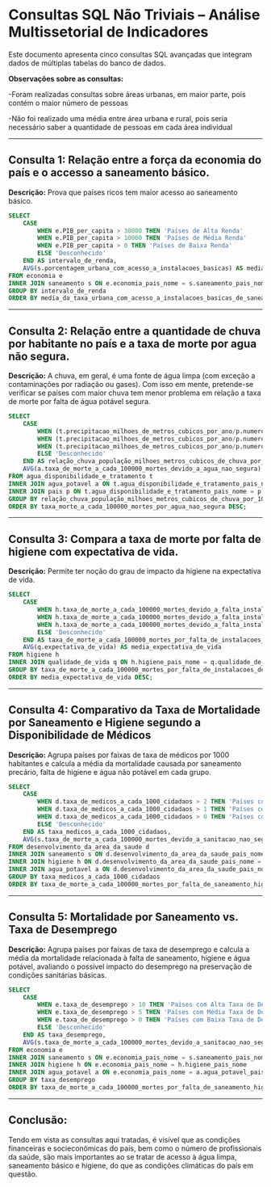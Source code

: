 # Consultas SQL Não Triviais – Análise Multissetorial de Indicadores

Este documento apresenta cinco consultas SQL avançadas que integram dados de múltiplas tabelas do banco de dados.

**Observações sobre as consultas:**

-Foram realizadas consultas sobre áreas urbanas, em maior parte, pois contém o maior número de pessoas

-Não foi realizado uma média entre área urbana e rural, pois seria necessário saber a quantidade de pessoas em cada área individual

---

## Consulta 1: Relação entre a força da economia do país e o accesso a saneamento básico.

**Descrição:** Prova que países ricos tem maior acesso ao saneamento básico.

```sql
SELECT
	CASE
		WHEN e.PIB_per_capita > 30000 THEN 'Países de Alta Renda'
		WHEN e.PIB_per_capita > 10000 THEN 'Países de Média Renda'
		WHEN e.PIB_per_capita > 0 THEN 'Países de Baixa Renda'
		ELSE 'Desconhecido'
	END AS intervalo_de_renda,
	AVG(s.porcentagem_urbana_com_acesso_a_instalacoes_basicas) AS media_da_taxa_urbana_com_acesso_a_instalacoes_basicas_de_saneamento
FROM economia e
INNER JOIN saneamento s ON e.economia_pais_nome = s.saneamento_pais_nome
GROUP BY intervalo_de_renda
ORDER BY media_da_taxa_urbana_com_acesso_a_instalacoes_basicas_de_saneamento DESC;
```
---

## Consulta 2: Relação entre a quantidade de chuva por habitante no país e a taxa de morte por agua não segura.

**Descrição:** A chuva, em geral, é uma fonte de água limpa (com exceção a contaminações por radiação ou gases).
Com isso em mente, pretende-se verificar se países com maior chuva tem menor problema em relação a taxa de morte por falta de água potável segura.

```sql
SELECT
	CASE
		WHEN (t.precipitacao_milhoes_de_metros_cubicos_por_ano/p.numero_de_habitantes_em_milhares) > 10 THEN 'Países com Muita Chuva em Relação ao Número de Habitantes'
		WHEN (t.precipitacao_milhoes_de_metros_cubicos_por_ano/p.numero_de_habitantes_em_milhares) > 5 THEN 'Países com Média Chuva em Relação ao Número de Habitantes'
		WHEN (t.precipitacao_milhoes_de_metros_cubicos_por_ano/p.numero_de_habitantes_em_milhares) > 0 THEN 'Países com Pouca Chuva em Relação ao Número de Habitantes'
		ELSE 'Desconhecido'
	END AS relação_chuva_população_milhoes_metros_cubicos_de_chuva_por_1000_pessoas,
	AVG(a.taxa_de_morte_a_cada_100000_mortes_devido_a_agua_nao_segura) AS taxa_morte_a_cada_100000_mortes_por_agua_nao_segura
FROM agua_disponibilidade_e_tratamento t
INNER JOIN agua_potavel a ON t.agua_disponibilidade_e_tratamento_pais_nome = a.agua_potavel_pais_nome
INNER JOIN pais p ON t.agua_disponibilidade_e_tratamento_pais_nome = p.nome
GROUP BY relação_chuva_população_milhoes_metros_cubicos_de_chuva_por_1000_pessoas
ORDER BY taxa_morte_a_cada_100000_mortes_por_agua_nao_segura DESC;
```
---

## Consulta 3: Compara a taxa de morte por falta de higiene com expectativa de vida.

**Descrição:** Permite ter noção do grau de impacto da higiene na expectativa de vida.

```sql
SELECT
	CASE
		WHEN h.taxa_de_morte_a_cada_100000_mortes_devido_a_falta_instalacoes_de_lavagem_de_maos > 50 THEN 'Países com Alta Taxa de Morte por Falta de Instalações de Higiene Básica'
		WHEN h.taxa_de_morte_a_cada_100000_mortes_devido_a_falta_instalacoes_de_lavagem_de_maos > 20 THEN 'Países com Média Taxa de Morte por Falta de Instalações de Higiene Básica'
		WHEN h.taxa_de_morte_a_cada_100000_mortes_devido_a_falta_instalacoes_de_lavagem_de_maos > 0 THEN 'Países com Baixa Taxa de Morte por Falta de Instalações de Higiene Básica'
		ELSE 'Desconhecido'
	END AS taxa_de_morte_a_cada_100000_mortes_por_falta_de_instalacoes_de_higiene_basica,
	AVG(q.expectativa_de_vida) AS media_expectativa_de_vida
FROM higiene h
INNER JOIN qualidade_de_vida q ON h.higiene_pais_nome = q.qualidade_de_vida_pais_nome
GROUP BY taxa_de_morte_a_cada_100000_mortes_por_falta_de_instalacoes_de_higiene_basica
ORDER BY media_expectativa_de_vida DESC;
```
---

## Consulta 4: Comparativo da Taxa de Mortalidade por Saneamento e Higiene segundo a Disponibilidade de Médicos

**Descrição:** Agrupa países por faixas de taxa de médicos por 1000 habitantes e calcula a média da mortalidade causada por saneamento precário, falta de higiene e água não potável em cada grupo.

```sql
SELECT
	CASE
		WHEN d.taxa_de_medicos_a_cada_1000_cidadaos > 2 THEN 'Países com Alta Taxa de Médicos'
		WHEN d.taxa_de_medicos_a_cada_1000_cidadaos > 1 THEN 'Países com Média Taxa de Médicos'
		WHEN d.taxa_de_medicos_a_cada_1000_cidadaos > 0 THEN 'Países com Baixa Taxa de Médicos'
		ELSE 'Desconhecido'
	END AS taxa_medicos_a_cada_1000_cidadaos,
	AVG(s.taxa_de_morte_a_cada_100000_mortes_devido_a_sanitacao_nao_segura + h.taxa_de_morte_a_cada_100000_mortes_devido_a_falta_instalacoes_de_lavagem_de_maos + a.taxa_de_morte_a_cada_100000_mortes_devido_a_agua_nao_segura) AS taxa_de_morte_a_cada_100000_mortes_por_falta_de_saneamento_higiene_ou_agua_potavel_seguro
FROM desenvolvimento_da_area_da_saude d
INNER JOIN saneamento s ON d.desenvolvimento_da_area_da_saude_pais_nome = s.saneamento_pais_nome
INNER JOIN higiene h ON d.desenvolvimento_da_area_da_saude_pais_nome = h.higiene_pais_nome
INNER JOIN agua_potavel a ON d.desenvolvimento_da_area_da_saude_pais_nome = a.agua_potavel_pais_nome
GROUP BY taxa_medicos_a_cada_1000_cidadaos
ORDER BY taxa_de_morte_a_cada_100000_mortes_por_falta_de_saneamento_higiene_ou_agua_potavel_seguro DESC;
```
---

## Consulta 5: Mortalidade por Saneamento vs. Taxa de Desemprego

**Descrição:** Agrupa países por faixas de taxa de desemprego e calcula a média da mortalidade relacionada à falta de saneamento, higiene e água potável, avaliando o possível impacto do desemprego na preservação de condições sanitárias básicas.

```sql
SELECT
	CASE
		WHEN e.taxa_de_desemprego > 10 THEN 'Países com Alta Taxa de Desemprego'
		WHEN e.taxa_de_desemprego > 5 THEN 'Países com Média Taxa de Desemprego'
		WHEN e.taxa_de_desemprego > 0 THEN 'Países com Baixa Taxa de Desemprego'
		ELSE 'Desconhecido'
	END AS taxa_desemprego,
	AVG(s.taxa_de_morte_a_cada_100000_mortes_devido_a_sanitacao_nao_segura + h.taxa_de_morte_a_cada_100000_mortes_devido_a_falta_instalacoes_de_lavagem_de_maos + a.taxa_de_morte_a_cada_100000_mortes_devido_a_agua_nao_segura) AS taxa_de_morte_a_cada_100000_mortes_por_falta_de_saneamento_higiene_ou_agua_potavel_seguro
FROM economia e
INNER JOIN saneamento s ON e.economia_pais_nome = s.saneamento_pais_nome
INNER JOIN higiene h ON e.economia_pais_nome = h.higiene_pais_nome
INNER JOIN agua_potavel a ON e.economia_pais_nome = a.agua_potavel_pais_nome
GROUP BY taxa_desemprego
ORDER BY taxa_de_morte_a_cada_100000_mortes_por_falta_de_saneamento_higiene_ou_agua_potavel_seguro DESC;
```
---
## Conclusão:

Tendo em vista as consultas aqui tratadas, é visível que as condições financeiras e socieconômicas do país, bem como o número de profissionais da saúde, são mais importantes ao se tratar de acesso à água limpa, saneamento básico e higiene, do que as condições climáticas do país em questão. 
